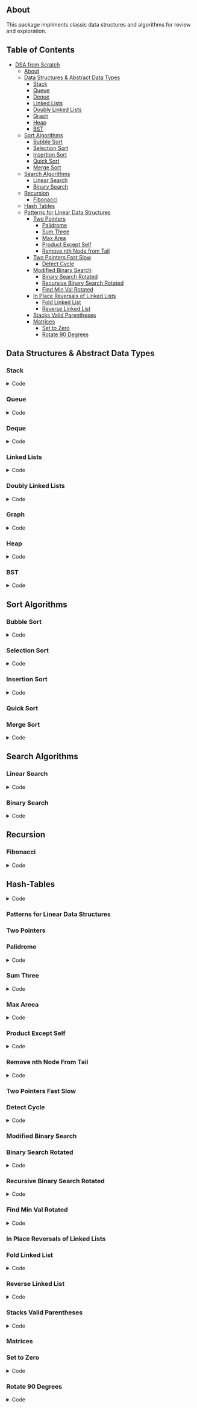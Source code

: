 ## About 
This package impliments classic data structures and algorithms for review and exploration.

## Table of Contents
- [DSA from Scratch](#dsa-from-scratch)
  * [About](#about)
  * [Data Structures & Abstract Data Types](#data-structures-&-abstract-data-types)
    + [Stack](#stack)
    + [Queue](#queue)
    + [Deque](#deque)
    + [Linked Lists](#linked-lists)
    + [Doubly Linked Lists](#doubly-linked-lists)
    + [Graph](#graph)
    + [Heap](#heap)
    + [BST](#bst)
  * [Sort Algorithms](#sort-algorithms)
    + [Bubble Sort](#bubble-sort)
    + [Selection Sort](#selection-sort)
    + [Insertion Sort](#insertion-sort)
    + [Quick Sort](#quick-sort)
    + [Merge Sort](#merge-sort)
  * [Search Algorithms](#search-algorithms)
    + [Linear Search](#linear-search)
    + [Binary Search](#binary-search)
  * [Recursion](#recursion)
    + [Fibonacci](#fibonacci)
  * [Hash Tables](#hash-tables)
  * [Patterns for Linear Data Structures](#patterns-for-linear-data-structures)
    + [Two Pointers](#two-pointers)
      + [Palidrome](#palidrome)
      + [Sum Three](#sum-three)
      + [Max Area](#max-area)
      + [Product Except Self](#product-except-self)
      + [Remove nth Node from Tail](#remove-nth-node-from-tail)
    + [Two Pointers Fast Slow](#two-pointers-fast-slow)
      + [Detect Cycle](#detect-cycle)
    + [Modified Binary Search](#modified-binary-search)
      + [Binary Search Rotated](#binary-search-rotated)
      + [Recursive Binary Search Rotated](#recursive-binary-search-rotated)
      + [Find Min Val Rotated](#find-min-val-rotated)
    + [In Place Reversals of Linked Lists](#in-place-reversals-of-linked-lists)
      + [Fold Linked List](#fold-linked-list)
      + [Reverse  Linked List](#reverse-linked-list)
    + [Stacks Valid Parentheses](#stacks-valid-parentheses)
    + [Matrices](#matrices)
      + [Set to Zero](#set-to-zero)
      + [Rotate 90 Degrees](#rotate-90-degrees)

## Data Structures & Abstract Data Types
### Stack
<details>
 <summary>Code</summary>
 
    class Stack:
 
       def __init__(self):
            self.items = []

       def checkEmpty(self):
           return self.items == []

       def push(self, item):
           self.items.append(item)

       def pop(self):
           return self.items.pop()

       def peek(self):
           return self.items[self.size -1]

       def size(self):
           return  len(self.items)
 
</details>

### Queue
<details>
 <summary>Code</summary>
  
    class Queue:

       def __init__(self):
           self.items = []

       def checkEmpty(self):
           return self.items == []

       def front(self):
           return self.items[-1]

       def back(self):
           return self.items[0]

       def enqueue(self, x: int):
           self.x = x
           self.items.insert(0, x)       

       def dequeue(self):
           self.items.pop()
</details> 

### Deque
<details>
 <summary>Code</summary>
 
    class Deque:
 
       def __init__(self):
           self.items = []

       def checkEmpty(self):
           return self.items == []

       def addFront(self, item):
           self.items.append(item)

       def addRear(self, item):
           self.items.insert(0,item)

       def popFront(self):
           return self.items.pop()

       def popRear(self):
           return self.items.pop(0)

       def size(self):
           return len(self.items)

</details>

### Linked Lists
<details>
 <summary>Code</summary>
 
     class Node:
        def __init__(self, val=None):
            self.val = val
            self.next = None

    class LinkedList:
        def __init__(self, val):
            nn = Node(val)
            self.head = nn
            self.tail = nn
            self.length = 1

        def print_list(self):
            temp = self.head
            while temp:
                print(temp.val)
                temp = temp.next

        def append(self, val):
            nn = Node(val)
            if self.length == 0:
                self.head, self.tail = nn, nn
            else:
                self.tail.next = nn
                self.tail = nn
            self.length += 1

        def prepend(self, val):
            nn = Node(val)
            if self.length == 0:
                self.head, self.tail = nn, nn
            else:
                nn.next = self.head
                self.head = nn
            self.length += 1

        def pop_first(self):
            if self.length == 0:
                return None
            temp = self.head
            self.head = temp.next
            temp.next = None
            self.length -= 1

        def pop(self):
            temp, prev = self.head, self.head
            while temp.next:
                prev = temp
                temp = temp.next
            self.tail = prev
            prev.next = None
            self.length -= 1
            if self.length == 0:
                self.head, self.tail = None, None
            return temp

        def get(self, ind):
            if ind < 0 or ind >= self.length:
                return None
            else:
                temp = self.head
                for _ in range(ind):
                    temp = temp.next
                return temp

        def set_val(self, ind, val):
            temp = self.get(ind)
            if temp:
                temp.val = val
                return True
            return False

        def insert(self, ind, val):
            if ind < 0 or ind > self.length:
                return None
            elif ind == 0:
                return self.prepend(val)
            elif ind == self.length:
                return self.append(val)
            else:
                nn = Node(val)
                temp = self.get(ind - 1)
                nn.next = temp.next
                temp.next = nn
            self.length += 1
            return True

        def remove(self, ind):
            if ind < 0 or ind >= self.length:
                return None
            elif ind == 0:
                return self.pop_first()
            elif ind == self.length - 1:
                return self.pop()
            else:
                prev = self.get(ind - 1)
                temp = prev.next
                prev.next = prev.next.next
                temp.next = None
            self.length -= 1
            return temp

        def reverse(self):
            prev = None
            current = self.head
            self.tail = current
            while current:
                temp = current.next
                current.next = prev
                prev = current
                current = temp
            self.head = prev


    def find_middle_of_linkedlist(head):
        slow, fast = head, head
        # even fast reaches the last node so fast.next is None
        # odd fast skips end so itself becomes none
        while fast and fast.next: 
            slow = slow.next
            fast = fast.next.next
        return slow
        
</details>

### Doubly Linked Lists
<details>
 <summary>Code</summary>

    class Node:
        def __init__(self, val):
            self.val = val
            self.next = None
            self.prev = None

    class DoublyLinkedList:
        def __init__(self, val):
            nn = Node(val)
            self.head = nn
            self.tail = nn
            self.length = 1

        def append(self, val):
            nn = Node(val)
            if self.head is None:
                self.head, self.tail = nn, nn
            else:
                self.tail.next = nn
                nn.prev = self.tail
                self.tail = nn
            self.length += 1
            return True

        def pop(self):
            if self.length == 0:
                return None
            temp = self.tail
            self.tail = self.tail.prev
            self.tail.next = None
            temp.prev = None
            self.length -= 1
            if self.length == 0:
                self.head, self.tail = None, None
            return temp

        def prepend(self, val):
            nn = Node(val)
            if self.length == 0:
                self.head, self.tail = nn, nn
            else:
                nn.next = self.head
                self.head.prev = nn
                self.head = nn
            self.length += 1
            return True

        def pop_first(self):
            if self.length == 0:
                return None
            temp = self.head
            if self.length == 1:
                self.head, self.tail = None, None
            else:
                self.head = self.head.next
                self.head.prev = None
                temp.next = None
            self.length -= 1
            return temp

        def get(self, ind):
            if ind < 0 or ind >= self.length:
                return None
            temp = self.head
            if ind < self.length / 2:
                for _ in range(ind):
                    temp = temp.next
            else:
                temp = self.tail
                for _ in range(self.length - 1, ind, -1):
                    temp = temp.prev
            return temp

        def set_val(self, ind, val):
            temp = self.get(ind)
            if temp:
                temp.val = val
                return True
            else:
                return False

        def insert(self, ind, val):
            if ind < 0 or ind > self.length:
                return False
            if ind == 0:
                return self.prepend(val)
            if ind == self.length:
                return self.append(val)
            nn = Node(val)
            before = self.get(ind - 1)
            after = before.next
            nn.prev = before
            nn.next = after
            before.next = nn
            after.prev = nn
            self.length += 1
            return True

        def remove(self, ind):
            if ind < 0 or ind >= self.length:
                return None
            if ind == 0:
                return self.pop_first()
            if ind == self.length - 1:
                return self.pop()
            temp = self.get(ind)
            temp.next.prev = temp.prev
            temp.prev.next = temp.next
            temp.next, temp.prev = None, None
            self.length -= 1
            return True

 
</details>

### Graph
<details>
 <summary>Code</summary>
    
    class Graph:

        def __init__(self):
            self.adj_list = {}


        def add_vertex(self, v):
            if v not in self.adj_list.keys():
                self.adj_list[v] = []
                return True
            return False

        def print_graph(self):
            for v in self.adj_list:
                print(f"{v}:{self.adj_list[v]}")

        def add_edge(self, v1, v2):
            if v1 not in self.adj_list.keys() and v2 not in self.adj_list.keys():
                return False
            else:
                self.adj_list[v1].append(v2)
                self.adj_list[v2].append(v1)
                return True

        def remove_edge(self, v1, v2):
            if v1 in self.adj_list.keys() and v2 in slef.adj_list.keys():
                self.adj_list[v1].remove(v2)
                self.adj_list[v2].remove(v1)
                return True
            return False

        def remove_vertex(self,  v):
            if v in self.adj_list.keys():
                for other_v in self.adj_list[v]:
                    self.adj_list[other_v].remove(v)
                del self.adj_list[v]
                return True
            return False
 
</details>

### Heap
<details>
 <summary>Code</summary>

    class Heap:
        """Heap data structure with list implementation"""

        def __init__(self, data: List):
            self.data = data

        def first_node(self):
            return self.data[0]

        def last_node(self):
            return self.data[-1]

        def left_child_index(self, index):
            return (index * 2) + 1

        def right_child_index(self, index):
            return (index * 2) + 2

        def parent_index(self, index):
            return (index - 1) / 2
            
            
            
    def heapify(arr:list, n:int, i:int) -> int:
        # Find largest among root and children
        largest = i
        left = 2 * i + 1
        right = 2 * i + 2
        if left < n and arr[i] < arr[left]:
            largest = left
        if right < n and arr[largest] < arr[right]:
            largest = right
        # If root is not largest, swap with largest and continue heapifying
        if largest != i:
            arr[i], arr[largest] = arr[largest], arr[i]
            heapify(arr, n, largest)

    def heap_sort(arr:list) -> list:
        n = len(arr)
        # Build max heap
        for i in range(n // 2, -1, -1):
            heapify(arr, n, i)
        for i in range(n - 1, 0, -1):
            # Swap
            arr[i], arr[0] = arr[0], arr[i]
            # Heapify root element
            heapify(arr, i, 0)
        return arr
 </details>

### BST
<details>
 <summary>Code</summary>

    class Node:
        def __init__(self, val):
            self.val = val
            self.left = None
            self.right = None


    class BST:

        def __init__(self):
            self.root = None

        def insert(self, val):
            nn = Node(val)
            if self.root == None:
                self.root = nn
                return True

            temp = self.root

            while True:
                if nn.val == temp.val:
                    return False

                if nn.val < temp.val:
                    if temp.left == None:
                        temp.left = nn
                        return True
                    else:
                        temp == temp.left
                if nn.val > temp.val:
                    if temp.right == None:
                        temp.right = nn
                        return True
                    else:
                        temp = temp.right
                else:
                    return False


        def contains(self, val):
            temp = self.root
            while temp is not None:
                if val < temp.val:
                    temp = temp.left
                if val > temp.val:
                    temp = temp.right
                else:
                    return True
            return False
 </details>
            
## Sort Algorithms
### Bubble Sort
<details>
 <summary>Code</summary>
 
    from typing import List
 
    def bubble_sort(arr:List):
        n = len(arr)
        swapped = True
        for i in range(0, n-1):
            for j in range(0, n-1-i):
                if arr[j] > arr[j+1]:
                    arr[j], arr[j+1], = arr[j+1], arr[j]
                    swapped = False
                if swapped == False:
                    break
        return arr
</details>

### Selection Sort
<details>
 <summary>Code</summary>


    def selection_sort(l):

        length = len(l)

        for i in range(length):
            min_ind = i

            for j in range(i+1, length):
                if l[min_ind] > l[j]:
                    min_ind = j
            if min_ind > i:
                l[min_ind], l[i] = l[i], l[min_ind]
                
        return l

        
    def selection_sort(arr: List):

       for start_index in range(len(arr) -1, 0, -1):

           max_index = 0

           for scan_index in range(1, start_index + 1):
               if arr[scan_index] > arr[max_index]:
                    max_index = scan_index

           arr[start_index], arr[max_index] = \
           arr[max_index], arr[start_index]

       return arr
</details>     
       
### Insertion Sort
<details>
 <summary>Code</summary>


     def insertion_sort(l):
        for i in range(1, len(l)):
            temp = l[i]
            j = i-1
            while (temp < l[j]) and (j > -1):
                l[j+1] = l[j]
                l[j] = temp
                j -= 1
        return l

        
    from typing import List

    def insertion_sort(arr: List[int]):

        for i in range(0,len(arr)):
            ref = arr[i]
            j = i - 1
            while j >= 0 and arr[j] > ref:
                arr[j + 1] = arr[j]
                j -= 1
            arr[j+1] = ref
        return arr
</details>   

### Quick Sort

### Merge Sort
<details>
<summary>Code</summary>

    def merge(l1, l2):
    
        # vars
        combined = [] 
        i, j = 0, 0 

        # merge lists
        while i < len(l1) and j < len(l2):
            if l1[i] <= l2[j]:
                combined.append(l1[i])
                i+=1
            else:
                combined.append(l2[j])
                j+=1

        # append remainer to sorted list
        while i < len(l1):
            combined.append(l1[i])
            i+=1
        while j < len(l2):
            combined.append(l2[j])
            j+=1

        return combined

    def merge_sort(l):
        
        # base case
        if len(l) <= 1:
            return l

        # recursion
        mid_ind = len(l) // 2
        left = merge_sort(l[:mid_ind])
        right = merge_sort(l[mid_ind:])

        return merge(left, right)

</details> 

## Search Algorithms
### Linear Search
<details>
 <summary>Code</summary>
 
    from typing import List

    def linear_search(nums: List[int], target = int)  -> bool:

        for i in range(len(nums)):

            if nums[i] == target:
                return i

        return False
</details>     

### Binary Search
<details>
 <summary>Code</summary>
 
    from typing import List

    def binary_search_recursive(nums: List[int], target = int) -> bool:
        if len(nums) == 0:
            return False
        mid  = len(nums) // 2
        if target == nums[mid]:
            return True
        elif target < nums[mid]:
            return binary_rsearch(nums[:mid], target)
        elif target > nums[mid]:
            return binary_rsearch(nums[mid+1:], target)
 
 
    def binary_search(nums: List[int], target = int) -> int:
       first = 0
       last = len(nums) - 1

       while first <= last:
           mid = (first + last) // 2
           if target == nums[mid]:
               return mid
           elif target < nums[mid]:
               last = mid -1
           elif target > nums[mid]:
               first = mid + 1
       return -1
</details>
 
## Recursion
### Fibonacci
<details>
 <summary>Code</summary>
 
    def fib(n, memo = {}):
     # Returns nth Fibonacci value using recursion and memoization
       if n == 0: 
           return 0
       if n == 1: 
           return 1
       if not memo.get(n):
                memo[n] = fib(n-1, memo) + fib(n-2, memo) 
       return memo[n]
</details>

## Hash-Tables

<details>
 <summary>Code</summary>

    class HashTable:

        def __init__(self, size = 7):
            self.data_map = [None] * size

        def _hash(self, key):
            my_hash = 0
            for i, letter in enumerate(key):
                my_hash = (my_hash + ord(letter) * (i+1)) % len(self.data_map)
            return my_hash

</details>

### Patterns for Linear Data Structures
### Two Pointers
### Palidrome
 <details>
 <summary>Code</summary>  
  
    def check_palidrome(s):
        assert isinstance(s, str)
        if len(s) == 1:
            return True
        l = 0
        r = len(s) - 1
        while s[l] == s[r]:
            print(s[l])
            print(s[r])
            l+=1
            r-=1
            if l > r:
                return True
        return False

    def is_palindrome(s):
        left = 0
        right = len(s) - 1
        while left < right:
            if s[left] != s[right]:
                return False
            left = left + 1 
            right = right - 1
        return True
  
  </details>

### Sum Three
 <details>
 <summary>Code</summary>  
      
    def check_sum_of_three(a, target):
        a.sort()

        for i in range(len(a) - 2):
            low = i + 1
            high = len(a) - 1

            while low < high:
                current_sum = a[i] + a[low] + a[high]

                if current_sum == target:
                    return True
                elif current_sum > target:
                    high -= 1
                else:
                    low += 1

        return False
        
  </details>

### Max Areea
 <details>
 <summary>Code</summary>  
  
      def calc_max_area(s):
        lower = 0
        upper = len(s) - 1
        max_vol = 0
        while lower < upper:
            length = upper - lower
            height = min(s[lower], s[upper])
            vol = length * height
            if vol > max_vol:
                max_vol = vol
            if s[lower] >= s[upper]:
                upper -= 1
            else:
                lower += 1
        return max_vol

  </details>

### Product Except Self
 <details>
 <summary>Code</summary> 

    def product_except_self(s):

        n = len(s)
        out = [1] * n

        left_prod = 1
        for i in range(n):
            out[i] *= left_prod
            left_prod *= s[i]

        right_prod = 1
        for i in range(n-1, -1, -1):
            out[i] *= right_prod
            right_prod *= s[i]

        return out


    def product_except_self(nums):
        n = len(nums)
        res = [1] * n
        left_product, right_product = 1, 1
        l = 0
        r = n - 1

        while l < n and r > -1:
            res[l] *= left_product
            res[r] *= right_product

            left_product *= nums[l]
            right_product *= nums[r]

            l += 1
            r -= 1

        return res

  </details>

### Remove  nth Node From Tail
 <details>
 <summary>Code</summary> 
  
      def remove_nth_last_node(head, n):
        l = head
        r = head

        for i in range(n):
            r = r.next

        if not r:
            return head.next

        while r.next:
            r = r.next
            l = l.next

        l.next = l.next.next

        return head
        
  </details>


### Two Pointers Fast Slow
### Detect Cycle
 <details>
 <summary>Code</summary> 
  
    def detect_cycle(head):

       if head is None:
          return False

       fast,  slow = head, head
       while fast.next:
          fast = fast.next.next
          slow = slow.next
          if fast == slow:
             return True
       return False

  </details>

### Modified Binary Search
### Binary Search Rotated
 <details>
 <summary>Code</summary> 
  
      def binary_search_rotated(nums, target):
        low = 0
        high = len(nums) - 1

        while low <= high:
            mid = low + (high - low) // 2

            if nums[mid] == target:
                return mid

            elif nums[low] <= nums[mid]:
                if nums[low] <= target and target < nums[mid]:
                    high = mid - 1
                else:
                    low = mid + 1
            elif nums[mid] <= nums[high]:
                if nums[mid] < target and target <= nums[high]:
                    low = mid + 1
                else:
                    high = mid - 1

        return False
  </details>

### Recursive Binary Search Rotated
 <details>
 <summary>Code</summary> 

      def binary_search(nums, low, high, target):

        if low > high:
            return False

        mid = low + (high - low) // 2

        if nums[mid] == target:
            return mid

        if nums[low] <= nums[mid]:
            if nums[low] <= target and target < nums[mid]:
                return binary_search(nums, low, mid-1, target)
            return binary_search(nums, mid+1, high, target)
        elif nums[mid] <= nums[high]:
            if nums[mid] < target and target <= nums[high]:
                return binary_search(nums, mid+1, high, target)
            binary_search(nums, low, mid-1, target)
        return False


    def binary_search_rotated(nums, target):
        return binary_search(nums, 0, len(nums) -1, target)

  </details>

### Find Min Val Rotated
 <details>
 <summary>Code</summary> 

      def find_min_val_rotated(nums):
        if len(nums) == 1:
            return nums[0]
        left = 0
        right = len(nums) - 1
        while right >= left:
            mid = left + (right - left) // 2
            if nums[mid] > nums[mid + 1]:
                return nums[mid + 1]
            if nums[mid] < nums[mid-1]:
                return nums[mid]
            if nums[left] < nums[mid]:
                left = mid + 1
            else:
                right = mid - 1

  </details>

### In Place Reversals of Linked Lists
### Fold Linked List
 <details>
 <summary>Code</summary> 

      def fold_linked_list(head):
        if not head:
            return head
        slow = fast = head

        # find middle node
        while fast and fast.next:
            slow = slow.next
            fast = fast.next.next 
        prev, curr = None, slow

        # reverse second half of linked list
        while curr:
            curr.next, prev, curr = prev, curr, curr.next     
        first, second = head, prev

        # merge lists by alternating links
        while second.next:
            first.next, first = second, first.next
            second.next, second = first, second.next

        return head

  </details>

### Reverse Linked List
 <details>
 <summary>Code</summary> 

      def reverse(head):
        prev = None
        cur = head
        while cur:
            temp = cur.next # store next
            cur.next = prev # reverse link
            prev = cur # incriment prev
            cur = temp
        return prev   
  </details>

### Stacks Valid Parentheses
 <details>
 <summary>Code</summary>

      def is_valid(string):
      stack = []
      hashmap = {")": "(", "}": "{", "]": "["}

      for char in string:
          if char not in hashmap:
              stack.append(char)
          else:
              if stack:
                  popped_element = stack.pop()
              else:
                  popped_element = "*"

              if hashmap[char] != popped_element:
                  return False

      return not stack

  </details>

### Matrices
### Set to Zero
 <details>
 <summary>Code</summary>

      def set_matrix_zeros(mat):
        rows = len(mat)
        cols = len(mat[0])
        fcol = False
        frow = False

        # Check if there is a zero in first column, set fcol to True.
        for i in range(rows):
            if mat[i][0] == 0:
                fcol = True
        # Check if there is a zero in first row, set frow to True.
        for i in range(cols):
            if mat[0][i] == 0:
                frow = True

        # Check row elements (by ignoring first row and first column). If zero is found,
        # set corresponding row's and column's first element to zero.
        for i in range(1, rows):
            for j in range(1, cols):
                if mat[i][j] == 0:
                    mat[0][j] = mat[i][0] = 0

        # Check every row's first element starting from second row.
        # Set complete row to zero if zero is found.
        for i in range(1, rows):
            if mat[i][0] == 0:
                for j in range(1, cols):
                    mat[i][j] = 0

        # Check every column's first element starting from second column.
        # Set complete column to zero if zero is found.
        for j in range(1, cols):
            if mat[0][j] == 0:
                for i in range(1, rows):
                    mat[i][j] = 0

        # If fcol is true, set first column to zero.
        if fcol:
            for i in range(rows):
                mat[i][0] = 0

        # If frow is true, set first row to zero.
        if frow:
            for j in range(cols):
                mat[0][j] = 0
        return mat


    def set_to_zero(m):
        rows = len(m)
        cols = len(m[0])
        f_row = False
        f_col = False

        # Check if zero in first row
        if 0 in m[0]:
            f_row = True
        # Check if zero in first col
        for i in range(rows):
            if m[i][0] == 0:
                f_col = True

        # Iterate through matrix and if zero found at index i,j then set i,0 to zero and 0,j to zero
        for i in range(1, rows):
            for j in range(1, cols):
                if m[i][j] == 0:
                    m[i][0] = m[0][j] = 0

        # Iterate through the matrix to set entire row i to zero if m[i][0] is zero
        # i remains fixed
        for i in range(1, rows): 
            if m[i][0] == 0:
                for j in range(cols):
                    m[i][j] = 0

        # Iterate through the matrix to set entire column j to zero if m[0][j] is zero
        # j remains fixed
        for j in range(1, cols):
            if m[0][j] == 0:
                for i in range(rows):
                    m[i][j] = 0

        # If f_row is True then set first row to zero
        if f_row:
            for j in range(cols):
                m[0][j] = 0

        # If f_col is True then set first col to zero
        if f_col:
            for i in range(rows):
                m[i][0] = 0

        return m
        
  </details>

### Rotate 90 Degrees
 <details>
 <summary>Code</summary>

      def rotate_90_degrees(matrix):

        n = len(matrix)

        # Traverse the matrix
        for row in range(n // 2):
            for col in range(row, n - row - 1):
                # Swap the top-left and top-right cells in the current group
                matrix[row][col], matrix[col][n - 1 - row] = matrix[col][n - 1 - row], matrix[row][col]

                # Swap the top-left and bottom-right cells in the current group 
                matrix[row][col], matrix[n - 1 - row][n - 1 - col] = matrix[n - 1 - row][n - 1 - col], matrix[row][col]

                # Swap the top-left and bottom-left cells in the current group  
                matrix[row][col], matrix[n - 1 - col][row] = matrix[n - 1 - col][row], matrix[row][col] 

        return matrix

  </details>
